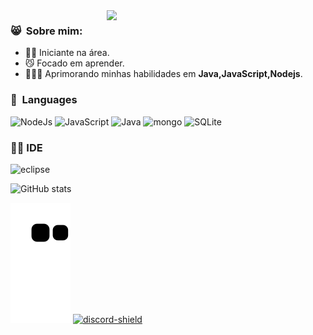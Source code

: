 <img src="https://user-images.githubusercontent.com/59892753/122819440-d97f2e80-d2b0-11eb-87dd-0d6737de5452.png" width="350px" align="right">

<h3> 😸 &nbsp;Sobre mim: </h3>
  
- 🧑‍🎓 Iniciante na área.
- 😼 Focado em aprender.
- 👩🏻‍💻 Aprimorando minhas habilidades em **Java,JavaScript,Nodejs**.

<h3> 📍 &nbsp;Languages </h3>

![NodeJs](https://img.shields.io/badge/Node.js-43853D?style=for-the-badge&logo=node.js&logoColor=white)
![JavaScript](https://img.shields.io/badge/JavaScript-323330?style=for-the-badge&logo=javascript&logoColor=F7DF1E)
![Java](https://img.shields.io/badge/Java-ED8B00?style=for-the-badge&logo=java&logoColor=white)
![mongo](https://img.shields.io/badge/MongoDB-4EA94B?style=for-the-badge&logo=mongodb&logoColor=white)
![SQLite](https://camo.githubusercontent.com/932123bf240349f3785c02228b113b06299079e8740f480c767e8335fd6d752a/68747470733a2f2f696d672e736869656c64732e696f2f62616467652f53514c6974652d3037343035453f7374796c653d666f722d7468652d6261646765266c6f676f3d73716c697465266c6f676f436f6c6f723d7768697465)

<h3> 👩‍💻 IDE </h3>

![eclipse](https://img.shields.io/badge/Eclipse-2C2255?style=for-the-badge&logo=eclipse&logoColor=white)


![GitHub stats](https://github-readme-stats.vercel.app/api?username=SrRhyan&count_private=true&show_icons=true&theme=radical)

[discord-invite]: https://discord.gg/QggQkFnPAU

[discord-shield]: https://img.shields.io/discord/995364777876525066?label=Discord&logo=Discord&logoColor=white&style=for-the-badge
![Cobra](https://raw.githubusercontent.com/rafaballerini/rafaballerini/b3f0627a4d59986893b502f6dc9d13ae368bbac7/github-contribution-grid-snake.svg)
[ ![discord-shield][] ][discord-invite]

